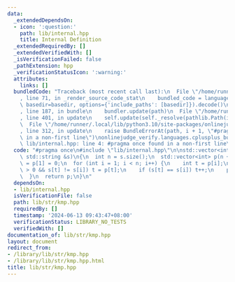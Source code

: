 ```yaml
---
data:
  _extendedDependsOn:
  - icon: ':question:'
    path: lib/internal.hpp
    title: Internal Definition
  _extendedRequiredBy: []
  _extendedVerifiedWith: []
  _isVerificationFailed: false
  _pathExtension: hpp
  _verificationStatusIcon: ':warning:'
  attributes:
    links: []
  bundledCode: "Traceback (most recent call last):\n  File \"/home/runner/.local/lib/python3.10/site-packages/onlinejudge_verify/documentation/build.py\"\
    , line 71, in _render_source_code_stat\n    bundled_code = language.bundle(stat.path,\
    \ basedir=basedir, options={'include_paths': [basedir]}).decode()\n  File \"/home/runner/.local/lib/python3.10/site-packages/onlinejudge_verify/languages/cplusplus.py\"\
    , line 187, in bundle\n    bundler.update(path)\n  File \"/home/runner/.local/lib/python3.10/site-packages/onlinejudge_verify/languages/cplusplus_bundle.py\"\
    , line 401, in update\n    self.update(self._resolve(pathlib.Path(included), included_from=path))\n\
    \  File \"/home/runner/.local/lib/python3.10/site-packages/onlinejudge_verify/languages/cplusplus_bundle.py\"\
    , line 312, in update\n    raise BundleErrorAt(path, i + 1, \"#pragma once found\
    \ in a non-first line\")\nonlinejudge_verify.languages.cplusplus_bundle.BundleErrorAt:\
    \ lib/internal.hpp: line 4: #pragma once found in a non-first line\n"
  code: "#pragma once\n#include \"lib/internal.hpp\"\n\nstd::vector<int> prefix_function(const\
    \ std::string &s)\n{\n  int n = s.size();\n  std::vector<int> p(n + 1);\n  p[0]\
    \ = p[1] = 0;\n  for (int i = 1; i < n; i++) {\n    int t = p[i];\n    while (t\
    \ > 0 && s[t] != s[i]) t = p[t];\n    if (s[t] == s[i]) t++;\n    p[i + 1] = t;\n\
    \  }\n  return p;\n}\n"
  dependsOn:
  - lib/internal.hpp
  isVerificationFile: false
  path: lib/str/kmp.hpp
  requiredBy: []
  timestamp: '2024-06-13 09:43:47+08:00'
  verificationStatus: LIBRARY_NO_TESTS
  verifiedWith: []
documentation_of: lib/str/kmp.hpp
layout: document
redirect_from:
- /library/lib/str/kmp.hpp
- /library/lib/str/kmp.hpp.html
title: lib/str/kmp.hpp
---
```

